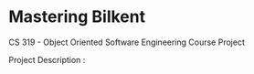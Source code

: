 # Mastering Bilkent 
CS 319 - Object Oriented Software Engineering Course Project

Project Description : 
